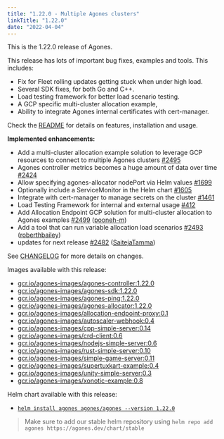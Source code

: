 ```yaml
---
title: "1.22.0 - Multiple Agones clusters"
linkTitle: "1.22.0"
date: "2022-04-04"
---
```

This is the 1.22.0 release of Agones.

This release has lots of important bug fixes, examples and tools. This includes:

* Fix for Fleet rolling updates getting stuck when under high load.
* Several SDK fixes, for both Go and C++.
* Load testing framework for better load scenario testing.
* A GCP specific multi-cluster allocation example, 
* Ability to integrate Agones internal certificates with cert-manager.

Check the <a href="https://github.com/googleforgames/agones/tree/release-1.22.0-rc" data-proofer-ignore>README</a> for details on features, installation and usage.

**Implemented enhancements:**
- Add a multi-cluster allocation example solution to leverage GCP resources to connect to multiple Agones clusters [\#2495](https://github.com/googleforgames/agones/issues/2495)
- Agones controller metrics becomes a huge amount of data over time [\#2424](https://github.com/googleforgames/agones/issues/2424)
- Allow specifying agones-allocator nodePort via Helm values [\#1699](https://github.com/googleforgames/agones/issues/1699)
- Optionally include a ServiceMonitor in the Helm chart [\#1605](https://github.com/googleforgames/agones/issues/1605)
- Integrate with cert-manager to manage secrets on the cluster [\#1461](https://github.com/googleforgames/agones/issues/1461)
- Load Testing Framework for internal and external usage [\#412](https://github.com/googleforgames/agones/issues/412)
- Add Allocation Endpoint GCP solution for multi-cluster allocation to Agones examples [\#2499](https://github.com/googleforgames/agones/pull/2499) ([pooneh-m](https://github.com/pooneh-m))
- Add a tool that can run variable allocation load scenarios [\#2493](https://github.com/googleforgames/agones/pull/2493) ([roberthbailey](https://github.com/roberthbailey))
- updates for next release [\#2482](https://github.com/googleforgames/agones/pull/2482) ([SaitejaTamma](https://github.com/SaitejaTamma))

See <a href="https://github.com/googleforgames/agones/blob/release-1.22.0/CHANGELOG.md" data-proofer-ignore>CHANGELOG</a> for more details on changes.

Images available with this release:

- [gcr.io/agones-images/agones-controller:1.22.0](https://gcr.io/agones-images/agones-controller:1.22.0)
- [gcr.io/agones-images/agones-sdk:1.22.0](https://gcr.io/agones-images/agones-sdk:1.22.0)
- [gcr.io/agones-images/agones-ping:1.22.0](https://gcr.io/agones-images/agones-ping:1.22.0)
- [gcr.io/agones-images/agones-allocator:1.22.0](https://gcr.io/agones-images/agones-allocator:1.22.0)
- [gcr.io/agones-images/allocation-endpoint-proxy:0.1](https://gcr.io/agones-images/allocation-endpoint-proxy:0.1)
- [gcr.io/agones-images/autoscaler-webhook:0.4](https://gcr.io/agones-images/autoscaler-webhook:0.4)
- [gcr.io/agones-images/cpp-simple-server:0.14](https://gcr.io/agones-images/cpp-simple-server:0.14)
- [gcr.io/agones-images/crd-client:0.6](https://gcr.io/agones-images/crd-client:0.6)
- [gcr.io/agones-images/nodejs-simple-server:0.6](https://gcr.io/agones-images/nodejs-simple-server:0.6)
- [gcr.io/agones-images/rust-simple-server:0.10](https://gcr.io/agones-images/rust-simple-server:0.10)
- [gcr.io/agones-images/simple-game-server:0.11](https://gcr.io/agones-images/simple-game-server:0.11)
- [gcr.io/agones-images/supertuxkart-example:0.4](https://gcr.io/agones-images/supertuxkart-example:0.4)
- [gcr.io/agones-images/unity-simple-server:0.3](https://gcr.io/agones-images/unity-simple-server:0.3)
- [gcr.io/agones-images/xonotic-example:0.8](https://gcr.io/agones-images/xonotic-example:0.8)

Helm chart available with this release:

- <a href="https://agones.dev/chart/stable/agones-1.22.0.tgz" data-proofer-ignore>
  <code>helm install agones agones/agones --version 1.22.0</code></a>

> Make sure to add our stable helm repository using `helm repo add agones https://agones.dev/chart/stable`